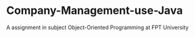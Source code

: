 # Company-Management-use-Java
A assignment in subject Object-Oriented Programming at FPT University 
